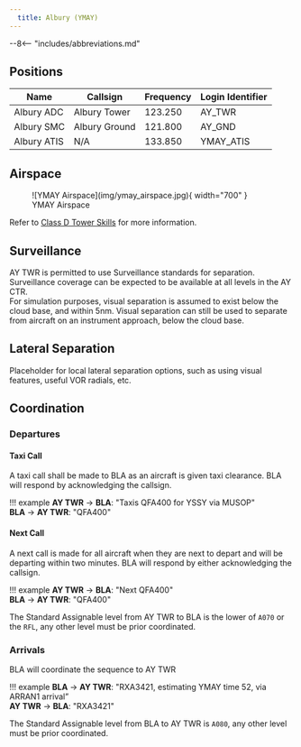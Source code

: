 ```yaml
---
  title: Albury (YMAY)
---
```


--8<-- "includes/abbreviations.md"

## Positions

| Name | Callsign | Frequency | Login Identifier |
| ---- | -------- | --------- | ---------------- |
| Albury ADC | Albury Tower | 123.250 | AY_TWR |
| Albury SMC | Albury Ground | 121.800 | AY_GND |
| Albury ATIS | N/A | 133.850 | YMAY_ATIS |

## Airspace

<figure markdown>
![YMAY Airspace](img/ymay_airspace.jpg){ width="700" }
  <figcaption>YMAY Airspace</figcaption>
</figure>

Refer to [Class D Tower Skills](../../controller-skills/classdtwr/) for more information.

## Surveillance
AY TWR is permitted to use Surveillance standards for separation. Surveillance coverage can be expected to be available at all levels in the AY CTR.  
For simulation purposes, visual separation is assumed to exist below the cloud base, and within 5nm. Visual separation can still be used to separate from aircraft on an instrument approach, below the cloud base.

## Lateral Separation
Placeholder for local lateral separation options, such as using visual features, useful VOR radials, etc.

## Coordination
### Departures
#### Taxi Call
A taxi call shall be made to BLA as an aircraft is given taxi clearance. BLA will respond by acknowledging the callsign.

!!! example
    **AY TWR** -> **BLA**: "Taxis QFA400 for YSSY via MUSOP"  
    **BLA** -> **AY TWR**: "QFA400"  

#### Next Call
A next call is made for all aircraft when they are next to depart and will be departing within two minutes. BLA will respond by either acknowledging the callsign.

!!! example
    **AY TWR** -> **BLA**: "Next QFA400"  
    **BLA** -> **AY TWR**: "QFA400"    

The Standard Assignable level from AY TWR to BLA is the lower of `A070` or the `RFL`, any other level must be prior coordinated.

### Arrivals
BLA will coordinate the sequence to AY TWR

!!! example
    **BLA** -> **AY TWR**: "RXA3421, estimating YMAY time 52, via ARRAN1 arrival”  
    **AY TWR** -> **BLA**: "RXA3421"  

The Standard Assignable level from BLA to AY TWR is `A080`, any other level must be prior coordinated.
